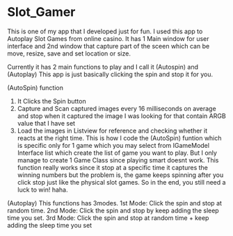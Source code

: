 # Slot_Gamer

This is one of my app that I developed just for fun. I used this app to Autoplay Slot Games from online casino.
It has 1 Main window for user interface and 2nd window that capture part of the sceen which can be move, resize, save and set location or size. 

Currently it has 2 main functions to play and I call it (Autospin) and (Autoplay)
This app is just basically clicking the spin and stop it for you.

(AutoSpin) function
1. It Clicks the Spin button 
2. Capture and Scan captured images every 16 milliseconds on average and stop when it captured the image I was looking for that contain ARGB value that I have set
3. Load the images in Listview for reference and checking whether it reacts at the right time.
This is how I code the (AutoSpin) funtion which is specific only for 1 game which you may select from IGameModel Interface list which create the list of game you want to play. But I only manage to create 1 Game Class since playing smart doesnt work.
This function really works since it stop at a specific time it captures the winning numbers but the problem is, the game keeps spinning after you click stop just like the physical slot games. So in the end, you still need a luck to win! haha.

(Autoplay) This functions has 3modes.
  1st Mode: Click the spin and stop at random time.
  2nd Mode: Click the spin and stop by keep adding the sleep time you set.
  3rd Mode: Click the spin and stop at random time + keep adding the sleep time you set
  




